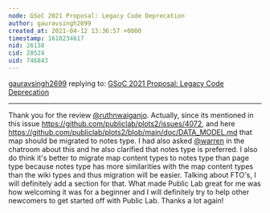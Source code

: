 ```yaml
---
node: GSoC 2021 Proposal: Legacy Code Deprecation
author: gauravsingh2699
created_at: 2021-04-12 13:36:57 +0000
timestamp: 1618234617
nid: 26138
cid: 28524
uid: 746843
---
```




[gauravsingh2699](../profile/gauravsingh2699) replying to: [GSoC 2021 Proposal: Legacy Code Deprecation](../notes/gauravsingh2699/04-05-2021/gsoc-2021-proposal-legacy-code-deprecation)

----
Thank you for the review [@ruthnwaiganjo](/profile/ruthnwaiganjo). Actually, since its mentioned in this issue https://github.com/publiclab/plots2/issues/4072, and here https://github.com/publiclab/plots2/blob/main/doc/DATA_MODEL.md that map should be migrated to notes type. I had also asked [@warren](/profile/warren) in the chatroom about this and he also clarified that notes type is preferred. I also do think it's better to migrate map content types to notes type than page type because notes type has more similarities with the map content types than the wiki types and thus migration will be easier. Talking about FTO's, I will definitely add a section for that. What made Public Lab great for me was how welcoming it was for a beginner and I will definitely try to help other newcomers to get started off with Public Lab. Thanks a lot again!